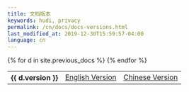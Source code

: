 ```yaml
---
title: 文档版本
keywords: hudi, privacy
permalink: /cn/docs/docs-versions.html
last_modified_at: 2019-12-30T15:59:57-04:00
language: cn
---
```


<table class="docversions">
    <tbody>
      {% for d in site.previous_docs %}
        <tr>
            <th>{{ d.version }}</th>
            <td><a href="{{ d.en }}">English Version</a></td>
            <td><a href="{{ d.cn }}">Chinese Version</a></td>
        </tr>
      {% endfor %}
    </tbody>
</table>

